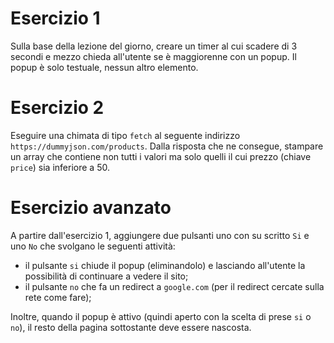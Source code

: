 # Esercizio 1

Sulla base della lezione del giorno, creare un timer al cui scadere di 3 secondi e mezzo chieda all'utente se è maggiorenne con un popup.
Il popup è solo testuale, nessun altro elemento.

# Esercizio 2

Eseguire una chimata di tipo `fetch` al seguente indirizzo `https://dummyjson.com/products`.
Dalla risposta che ne consegue, stampare un array che contiene non tutti i valori ma solo quelli il cui prezzo (chiave `price`) sia inferiore a 50.

# Esercizio avanzato

A partire dall'esercizio 1, aggiungere due pulsanti uno con su scritto `Si` e uno `No` che svolgano le seguenti attività:

- il pulsante `si` chiude il popup (eliminandolo) e lasciando all'utente la possibilità di continuare a vedere il sito;
- il pulsante `no` che fa un redirect a `google.com` (per il redirect cercate sulla rete come fare);

Inoltre, quando il popup è attivo (quindi aperto con la scelta di prese `si` o `no`), il resto della pagina sottostante deve essere nascosta.
